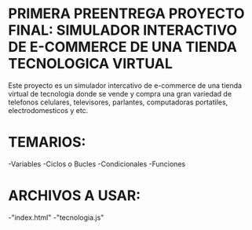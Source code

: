 # PRIMERA PREENTREGA PROYECTO FINAL: SIMULADOR INTERACTIVO DE E-COMMERCE DE UNA TIENDA TECNOLOGICA VIRTUAL

Este proyecto es un simulador intercativo de e-commerce de una tienda virtual de tecnologia donde se vende y compra una gran variedad de telefonos celulares, televisores, parlantes, computadoras portatiles, electrodomesticos y etc.

# TEMARIOS:

-Variables
-Ciclos o Bucles
-Condicionales
-Funciones

# ARCHIVOS A USAR:

-"index.html"
-"tecnologia.js"
